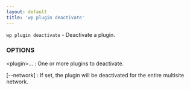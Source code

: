 ```yaml
---
layout: default
title: 'wp plugin deactivate'
---
```


`wp plugin deactivate` - Deactivate a plugin.

### OPTIONS

&lt;plugin&gt;...
: One or more plugins to deactivate.

[\--network]
: If set, the plugin will be deactivated for the entire multisite network.

